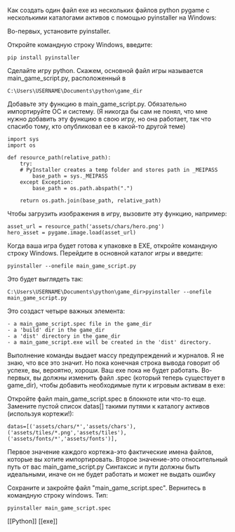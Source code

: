 Как создать один файл exe из нескольких файлов python pygame с несколькими каталогами активов с помощью pyinstaller на Windows:

Во-первых, установите pyinstaller.

Откройте командную строку Windows, введите:

```
pip install pyinstaller
```

Сделайте игру python. Скажем, основной файл игры называется main_game_script.py, расположенный в

```
C:\Users\USERNAME\Documents\python\game_dir
```

Добавьте эту функцию в main_game_script.py. Обязательно импортируйте ОС и систему. (Я никогда бы сам не понял, что мне нужно добавить эту функцию в свою игру, но она работает, так что спасибо тому, кто опубликовал ее в какой-то другой теме)

```
import sys
import os

def resource_path(relative_path):
    try:
    # PyInstaller creates a temp folder and stores path in _MEIPASS
        base_path = sys._MEIPASS
    except Exception:
        base_path = os.path.abspath(".")

    return os.path.join(base_path, relative_path)
```

Чтобы загрузить изображения в игру, вызовите эту функцию, например:

```
asset_url = resource_path('assets/chars/hero.png')
hero_asset = pygame.image.load(asset_url)
```

Когда ваша игра будет готова к упаковке в EXE, откройте командную строку Windows. Перейдите в основной каталог игры и введите:

```
pyinstaller --onefile main_game_script.py
```

Это будет выглядеть так:

```
C:\Users\USERNAME\Documents\python\game_dir>pyinstaller --onefile main_game_script.py
```

Это создаст четыре важных элемента:

```
- a main_game_script.spec file in the game_dir
- a 'build' dir in the game_dir
- a 'dist' directory in the game_dir
- a main_game_script.exe will be created in the 'dist' directory.
```

Выполнение команды выдает массу предупреждений и журналов. Я не знаю, что все это значит. Но пока конечная строка вывода говорит об успехе, вы, вероятно, хороши. Ваш exe пока не будет работать. Во-первых, вы должны изменить файл .spec (который теперь существует в game_dir), чтобы добавить необходимые пути к игровым активам в exe:

Откройте файл main_game_script.spec в блокноте или что-то еще. Замените пустой список datas[] такими путями к каталогу активов (используя кортежи!):

```
datas=[('assets/chars/*','assets/chars'),('assets/tiles/*.png','assets/tiles'),('assets/fonts/*','assets/fonts')],
```

Первое значение каждого кортежа-это фактические имена файлов, которые вы хотите импортировать. Второе значение-это относительный путь от вас main_game_script.py Синтаксис и пути должны быть идеальными, иначе он не будет работать и может не выдать ошибку

Сохраните и закройте файл "main_game_script.spec". Вернитесь в командную строку windows. Тип:

```
pyinstaller main_game_script.spec
```

[[Python]] [[exe]]

